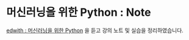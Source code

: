 # 머신러닝을 위한 Python : Note

[edwith : 머신러닝을 위한 Python](https://www.edwith.org/aipython/) 을 듣고 강의 노트 및 실습을 정리하였습니다.